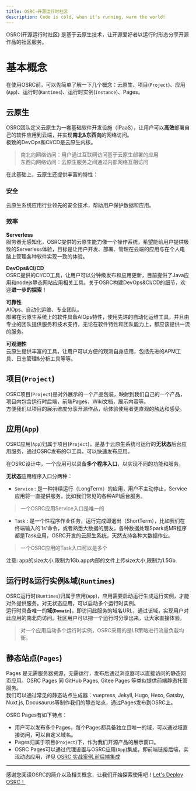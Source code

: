 ```yaml
---
title: OSRC-开源运行时社区
description: Code is cold, when it's running, warm the world!
---
```


OSRC(开源运行时社区) 是基于云原生技术，让开源爱好者以运行时形态分享开源作品的社区服务。  

# 基本概念

在使用OSRC前，可以先简单了解一下几个概念：云原生、项目(`Project`)、应用(`App`)、运行时(`Runtimes`)、运行时实例(`Instance`)、Pages。

## 云原生

OSRC团队定义云原生为一套基础软件开发设施（IPaaS），让用户可以**高效**部署自己的软件应用到云端，并实现**南北&东西向**的网络访问。   
极致的DevOps和CI/CD是云原生内核。

> 南北向网络访问：用户通过互联网访问基于云原生部署的应用    
> 东西向网络访问：云原生服务之间通过内部网络互相访问

在此基础上，云原生还提供丰富的特性：

### 安全    
云原生系统应用行业领先的安全技术，帮助用户保护数据和应用。

### 效率     
**Serverless**     
服务器无感知化，OSRC提供的云原生能力像一个操作系统，希望能给用户提供极致的Serverless体验，目标是让用户开发、部署、管理在云端的应用与在个人电脑上管理各种软件实现一致的体验。  
  
**DevOps&CI/CD**   
OSRC提供的CI/CD工具，让用户可以分钟级发布和应用更新，目前提供了Java应用和nodejs静态网站应用相关工具。关于OSRC构建DevOps&CI/CD的细节，欢迎**进一步的探索**！

**可靠性**  
AIOps、自动化运维、专业团队。       
部署在云原生系统上的软件具备AIOps特性，使用先进的自动化运维工具，并且由专业的团队提供服务和技术支持，无论在软件特性和团队能力上，都应该提供一流的服务。

**可观测性**   
云原生提供丰富的工具，让用户可以方便的观测自身应用，包括先进的APM工具、日志管理&分析工具等等。  

## 项目(`Project`)   

OSRC项目(`Project`)是对外展示的一个产品包装，映射到我们自己的一个产品，项目内包含运行时后端，前端Pages，Wiki文档，展示内容等。  
方便我们以项目的展示维度分享开源作品，给体验使用者更直观的触达和感受。    

## 应用(`App`)   

OSRC应用(`App`)归属于项目(`Project`)，是基于云原生系统可运行的**无状态**后台应用服务，通过OSRC发布的CI工具，可以快速发布应用。   

在OSRC设计中，一个应用可以具备**多个程序入口**，以实现不同的功能和服务。  

**无状态**应用程序入口分两种：

- `Service` :  是一种持续运行（LongTerm）的应用，用户不主动停止，Service应用将一直提供服务。比如我们常见的各种API后台服务。

> 一个OSRC应用Service入口是唯一的

- `Task` : 是一个性程序作业任务，运行完成即退出（ShortTerm），比如我们在终端输入的'ls'命令，或者熟悉大数据的朋友，各种数据处理Spark或MR程序都是Task应用，OSRC开发的云原生系统，天然支持各种大数据作业。    

> 一个OSRC应用的Task入口可以是多个

注意:
    app的size大小,限制为1Gb.app内部的文件上传size大小,限制为1.5Gb.

## 运行时&运行实例&域(`Runtimes`)  

OSRC运行时(`Runtimes`)归属于应用(`App`)，应用需要启动运行生成运行实例，才能对外提供服务。对无状态应用，可以启动多个运行时实例。    
运行时具备唯一的**域(`Domain`)**，即访问此服务的域名URL，通过该域，实现用户对此应用的南北向访问。社区用户可以把一个运行时分享出来，让大家直接体验。     

> 对一个应用启动多个运行时实例，OSRC采用的是LB策略进行流量负载均衡。

## 静态站点(`Pages`)

Pages 是无需服务器资源，无需运行，发布后通过浏览器可以直接访问的静态网页应用。OSRC Pages 同 GitHub Pages, Gitee Pages 等类似提供前端静态托管服务。    
我们可以通过常见的静态站点生成器：vuepress, Jekyll, Hugo, Hexo, Gatsby, Nuxt.js, Docusaurus等制作我们的静态站点，通过Pages发布到OSRC上。  
  
OSRC Pages有如下特点：

- 用户可以发布多个Pages，每个Pages都具备独立且唯一的域，可以通过域直接访问，可以自定义域名。
- Pages归属于项目(`Project`)下，作为我们开源产品的展示窗口。  
- OSRC Pages可以通过代理设置与OSRC应用(`App`)集成，即前端链接后端，实现动态应用，详见 [OSRC 实战案例,前后端集成](/osrc-pages.html)  

----

感谢您阅读OSRC的简介以及相关概念，让我们开始探索使用吧！[Let's Deploy OSRC！](/osrc-app.html)
